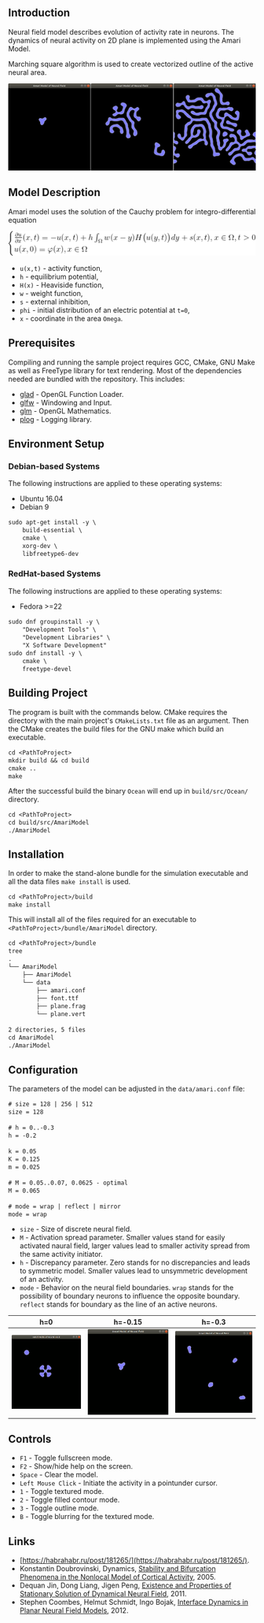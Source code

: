 ## Introduction

Neural field model describes evolution of activity rate in neurons. The dynamics
of neural activity on 2D plane is implemented using the Amari Model.

Marching square algorithm is used to create vectorized outline of the active neural area.

![Neural Field Simulation screenshot](images/neuralField.png)

## Model Description

Amari model uses the solution of the Cauchy problem for integro-differential equation

![Amari equation](images/amariEquation.png)

* `u(x,t)` - activity function,
* `h` - equilibrium potential,
* `H(x)` - Heaviside function,
* `w` - weight function,
* `s` - external inhibition,
* `phi` - initial distribution of an electric potential at `t=0`,
* `x` - coordinate in the area `Omega`.

## Prerequisites

Compiling and running the sample project requires GCC, CMake, GNU Make
as well as FreeType library for text rendering. Most of the dependencies needed
are bundled with the repository. This includes:

* [glad](https://github.com/Dav1dde/glad) - OpenGL Function Loader.
* [glfw](https://github.com/glfw/glfw) - Windowing and Input.
* [glm](https://github.com/g-truc/glm) - OpenGL Mathematics.
* [plog](https://github.com/SergiusTheBest/plog) - Logging library.

## Environment Setup

### Debian-based Systems

The following instructions are applied to these operating systems:

* Ubuntu 16.04
* Debian 9

```
sudo apt-get install -y \
    build-essential \
    cmake \
    xorg-dev \
    libfreetype6-dev
```

### RedHat-based Systems

The following instructions are applied to these operating systems:

* Fedora >=22

```
sudo dnf groupinstall -y \
    "Development Tools" \
    "Development Libraries" \
    "X Software Development"
sudo dnf install -y \
    cmake \
    freetype-devel
```

## Building Project

The program is built with the commands below. CMake requires the directory 
with the main project's `CMakeLists.txt` file as an argument. Then the CMake 
creates the build files for the GNU make which build an executable.

```
cd <PathToProject>
mkdir build && cd build
cmake ..
make
```

After the successful build the binary `Ocean` will end up in `build/src/Ocean/` directory.

```
cd <PathToProject>
cd build/src/AmariModel
./AmariModel
```

## Installation

In order to make the stand-alone bundle for the simulation executable and all the data files `make install`
is used.

```
cd <PathToProject>/build
make install
```

This will install all of the files required for an executable to `<PathToProject>/bundle/AmariModel` directory.

```
cd <PathToProject>/bundle
tree
.
└── AmariModel
    ├── AmariModel
    └── data
        ├── amari.conf
        ├── font.ttf
        ├── plane.frag
        └── plane.vert

2 directories, 5 files
cd AmariModel
./AmariModel
```

## Configuration

The parameters of the model can be adjusted in the `data/amari.conf` file:

```
# size = 128 | 256 | 512
size = 128

# h = 0..-0.3
h = -0.2

k = 0.05
K = 0.125
m = 0.025

# M = 0.05..0.07, 0.0625 - optimal
M = 0.065

# mode = wrap | reflect | mirror
mode = wrap
```

* `size` - Size of discrete neural field.
* `M` - Activation spread parameter. Smaller values stand for easily activated naural field,
larger values lead to smaller activity spread from the same activity initiator.
* `h` - Discrepancy parameter. Zero stands for no discrepancies and leads to symmetric model.
Smaller values lead to unsymmetric development of an activity.
* `mode` - Behavior on the neural field boundaries. `wrap` stands for the possibility of
boundary neurons to influence the opposite boundary. `reflect` stands for boundary as the line
of an active neurons.

h=0  | h=-0.15 | h=-0.3
---- | ------- | ------
![Neural Field With h=0](images/neural1.gif) | ![Neural Field With h=-0.15](images/neural2.gif) | ![Neural Field With h=-0.3](images/neural3.gif)


## Controls

* `F1` - Toggle fullscreen mode.
* `F2` - Show/hide help on the screen.
* `Space` - Clear the model.
* `Left Mouse Click` - Initiate the activity in a pointunder cursor.
* `1` - Toggle textured mode.
* `2` - Toggle filled contour mode.
* `3` - Toggle outline mode.
* `B` - Toggle blurring for the textured mode.

## Links

* [https://habrahabr.ru/post/181265/](https://habrahabr.ru/post/181265/).
* Konstantin Doubrovinski, Dynamics, [Stability and Bifurcation Phenomena in the Nonlocal Model of Cortical Activity](http://citeseerx.ist.psu.edu/viewdoc/download?doi=10.1.1.64.8688&rep=rep1&type=pdf), 2005.
* Dequan Jin, Dong Liang, Jigen Peng, [Existence and Properties of Stationary Solution of Dynamical Neural Field](http://gr.xjtu.edu.cn/c/document_library/get_file?folderId=29529&name=DLFE-2974.pdf), 2011.
* Stephen Coombes, Helmut Schmidt, Ingo Bojak, [Interface Dynamics in Planar Neural Field Models](http://www.mathematical-neuroscience.com/content/2/1/9), 2012.

